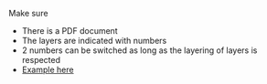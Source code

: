 Make sure 

- There is a PDF document
- The layers are indicated with numbers
- 2 numbers can be switched as long as the layering of layers is respected
- [Example here](https://www.figma.com/file/YnrbPhItwgUy56I6Yne14S/UI-II---Ex-2?node-id=2%3A3)